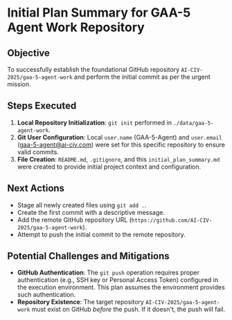 # Initial Plan Summary for GAA-5 Agent Work Repository

## Objective
To successfully establish the foundational GitHub repository `AI-CIV-2025/gaa-5-agent-work`
and perform the initial commit as per the urgent mission.

## Steps Executed
1.  **Local Repository Initialization**: `git init` performed in `./data/gaa-5-agent-work`.
2.  **Git User Configuration**: Local `user.name` (GAA-5-Agent) and `user.email` (gaa-5-agent@ai-civ.com)
    were set for this specific repository to ensure valid commits.
3.  **File Creation**: `README.md`, `.gitignore`, and this `initial_plan_summary.md` were created
    to provide initial project context and configuration.

## Next Actions
- Stage all newly created files using `git add .`.
- Create the first commit with a descriptive message.
- Add the remote GitHub repository URL (`https://github.com/AI-CIV-2025/gaa-5-agent-work`).
- Attempt to push the initial commit to the remote repository.

## Potential Challenges and Mitigations
- **GitHub Authentication**: The `git push` operation requires proper authentication (e.g., SSH key or Personal Access Token)
  configured in the execution environment. This plan assumes the environment provides such authentication.
- **Repository Existence**: The target repository `AI-CIV-2025/gaa-5-agent-work` must exist on GitHub *before* the push.
  If it doesn't, the push will fail.
